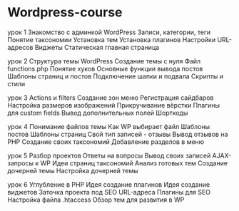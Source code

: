 # Wordpress-course
урок 1
Знакомство с админкой WordPress
Записи, категории, теги
Понятие таксономии
Установка тем
Установка плагинов
Настройки URL-адресов
Виджеты
Статическая главная страница

 урок 2
Структура темы WordPress
Создание темы с нуля
Файл functions.php
Понятие хуков
Основные функции вывода постов
Шаблоны страниц и постов
Подключение шапки и подвала
Скрипты и стили

урок 3
Actions и filters
Создание зон меню
Регистрация сайдбаров
Настройка размеров изображений
Прикручивание вёрстки
Плагины для custom fields
Вывод дополнительных полей
Шорткоды

урок 4
Понимание файлов темы
Как WP выбирает файл
Шаблоны постов
Шаблоны страниц
Свой тип записей - отзывы
Вывод отзывов на PHP
Создание своих таксономий
Добавление разделов в меню

урок 5
Разбор проектов
Ответы на вопросы
Вывод своих записей
AJAX-запросы к WP
Идеи страниц таксономий
Анализ готовых тем
Создание дочерней темы
Настройка дочерней темы

урок 6
Углубление в PHP
Идея создание плагинов
Идея создание виджетов
Заточка проекта под SEO
URL-адреса
Плагины для SEO
Настройка файла .htaсcess
Обзор тем для развития в WP

